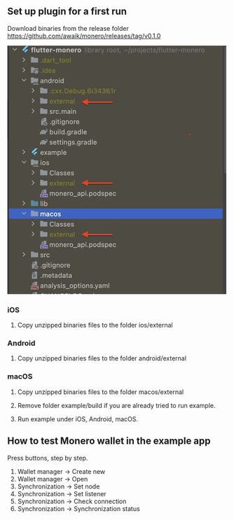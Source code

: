 ## Set up plugin for a first run

Download binaries from the release folder https://github.com/awaik/monero/releases/tag/v0.1.0

![Showcase|100x100, 10%](example/assets/binaries-folders.jpg)

### iOS
1. Copy unzipped binaries files to the folder ios/external   

### Android
1. Copy unzipped binaries files to the folder android/external

### macOS
1. Copy unzipped binaries files to the folder macos/external

2. Remove folder example/build if you are already tried to run example.

3. Run example under iOS, Android, macOS.

## How to test Monero wallet in the example app

Press buttons, step by step.

1. Wallet manager -> Create new
2. Wallet manager -> Open
3. Synchronization -> Set node
4. Synchronization -> Set listener
5. Synchronization -> Check connection
6. Synchronization -> Synchronization status